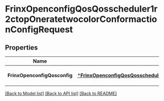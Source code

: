 # FrinxOpenconfigQosQosscheduler1r2ctopOneratetwocolorConformactionConfigRequest

## Properties
Name | Type | Description | Notes
------------ | ------------- | ------------- | -------------
**FrinxOpenconfigQosconfig** | [***FrinxOpenconfigQosQosscheduler1r2ctopOneratetwocolorConformactionConfig**](frinx.openconfig.qos.qosscheduler1r2ctop.oneratetwocolor.conformaction.Config.md) |  | [optional] [default to null]

[[Back to Model list]](../README.md#documentation-for-models) [[Back to API list]](../README.md#documentation-for-api-endpoints) [[Back to README]](../README.md)


